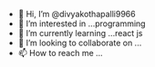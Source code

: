 - 👋 Hi, I’m @divyakothapalli9966
- 👀 I’m interested in ...programming
- 🌱 I’m currently learning ...react js
- 💞️ I’m looking to collaborate on ...
- 📫 How to reach me ...

<!---
divyakothapalli9966/divyakothapalli9966 is a ✨ special ✨ repository because its `README.md` (this file) appears on your GitHub profile.
You can click the Preview link to take a look at your changes.
--->
